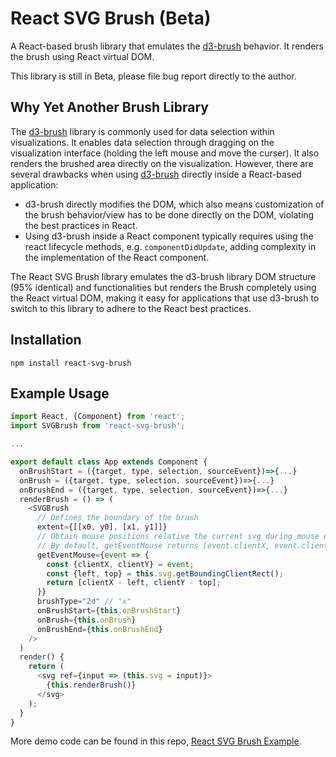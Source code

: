 # React SVG Brush (Beta)

A React-based brush library that emulates the [d3-brush](https://github.com/d3/d3-brush) behavior. It renders the brush using React virtual DOM.

This library is still in Beta, please file bug report directly to the author.

## Why Yet Another Brush Library

The [d3-brush](https://github.com/d3/d3-brush) library is commonly used for data selection within visualizations. It enables data selection through dragging on the visualization interface (holding the left mouse and move the curser). It also renders the brushed area directly on the visualization. However, there are several drawbacks when using [d3-brush](https://github.com/d3/d3-brush) directly inside a React-based application:

- d3-brush directly modifies the DOM, which also means customization of the brush behavior/view has to be done directly on the DOM, violating the best practices in React.
- Using d3-brush inside a React component typically requires using the react lifecycle methods, e.g. `componentDidUpdate`, adding complexity in the implementation of the React component.

The React SVG Brush library emulates the d3-brush library DOM structure (95% identical) and functionalities but renders the Brush completely using the React virtual DOM, making it easy for applications that use d3-brush to switch to this library to adhere to the React best practices.

## Installation

```
npm install react-svg-brush
```

## Example Usage

```javascript
import React, {Component} from 'react';
import SVGBrush from 'react-svg-brush';

...

export default class App extends Component {
  onBrushStart = ({target, type, selection, sourceEvent})=>{...}
  onBrush = ({target, type, selection, sourceEvent})=>{...}
  onBrushEnd = ({target, type, selection, sourceEvent})=>{...}
  renderBrush = () => (
    <SVGBrush
      // Defines the boundary of the brush
      extent={[[x0, y0], [x1, y1]]}
      // Obtain mouse positions relative the current svg during mouse events.
      // By default, getEventMouse returns [event.clientX, event.clientY]
      getEventMouse={event => {
        const {clientX, clientY} = event;
        const {left, top} = this.svg.getBoundingClientRect();
        return [clientX - left, clientY - top];
      }}
      brushType="2d" // "x"
      onBrushStart={this.onBrushStart}
      onBrush={this.onBrush}
      onBrushEnd={this.onBrushEnd}
    />
  )
  render() {
    return (
      <svg ref={input => (this.svg = input)}>
        {this.renderBrush()}
      </svg>
    );
  }
}
```

More demo code can be found in this repo, [React SVG Brush Example](https://github.com/kenns29/react-svg-brush-example).
